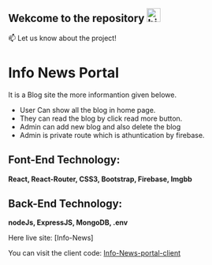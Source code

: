   
## Wekcome to the repository <img src="https://user-images.githubusercontent.com/1303154/88677602-1635ba80-d120-11ea-84d8-d263ba5fc3c0.gif" width="28px" alt="hi">


:mailbox: Let us know about the project!

# Info News Portal

It is a Blog site the more informantion given belowe. 

- User Can show all the blog in home page.
- They can read the blog by click read more button.
- Admin can add  new blog and also delete the blog
- Admin is private route which is athuntication by firebase.

## Font-End Technology: 
**React, React-Router, CSS3, Bootstrap, Firebase, Imgbb**
## Back-End Technology: 
**nodeJs, ExpressJS, MongoDB, .env**

Here live site: [Info-News]

You can visit the client code: [Info-News-portal-client](https://github.com/OMAR-FARUK-SHAKIL/Info-news-portal-client)


